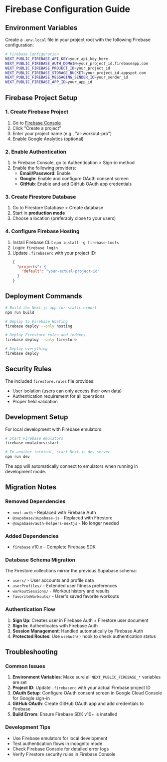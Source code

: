 # Firebase Configuration Guide

## Environment Variables

Create a `.env.local` file in your project root with the following Firebase configuration:

```bash
# Firebase Configuration
NEXT_PUBLIC_FIREBASE_API_KEY=your_api_key_here
NEXT_PUBLIC_FIREBASE_AUTH_DOMAIN=your_project_id.firebaseapp.com
NEXT_PUBLIC_FIREBASE_PROJECT_ID=your_project_id
NEXT_PUBLIC_FIREBASE_STORAGE_BUCKET=your_project_id.appspot.com
NEXT_PUBLIC_FIREBASE_MESSAGING_SENDER_ID=your_sender_id
NEXT_PUBLIC_FIREBASE_APP_ID=your_app_id
```

## Firebase Project Setup

### 1. Create Firebase Project
1. Go to [Firebase Console](https://console.firebase.google.com/)
2. Click "Create a project"
3. Enter your project name (e.g., "ai-workout-pro")
4. Enable Google Analytics (optional)

### 2. Enable Authentication
1. In Firebase Console, go to Authentication > Sign-in method
2. Enable the following providers:
   - **Email/Password**: Enable
   - **Google**: Enable and configure OAuth consent screen
   - **GitHub**: Enable and add GitHub OAuth app credentials

### 3. Create Firestore Database
1. Go to Firestore Database > Create database
2. Start in **production mode**
3. Choose a location (preferably close to your users)

### 4. Configure Firebase Hosting
1. Install Firebase CLI: `npm install -g firebase-tools`
2. Login: `firebase login`
3. Update `.firebaserc` with your project ID:
   ```json
   {
     "projects": {
       "default": "your-actual-project-id"
     }
   }
   ```

## Deployment Commands

```bash
# Build the Next.js app for static export
npm run build

# Deploy to Firebase Hosting
firebase deploy --only hosting

# Deploy Firestore rules and indexes
firebase deploy --only firestore

# Deploy everything
firebase deploy
```

## Security Rules

The included `firestore.rules` file provides:
- User isolation (users can only access their own data)
- Authentication requirement for all operations
- Proper field validation

## Development Setup

For local development with Firebase emulators:

```bash
# Start Firebase emulators
firebase emulators:start

# In another terminal, start Next.js dev server
npm run dev
```

The app will automatically connect to emulators when running in development mode.

## Migration Notes

### Removed Dependencies
- `next-auth` - Replaced with Firebase Auth
- `@supabase/supabase-js` - Replaced with Firestore
- `@supabase/auth-helpers-nextjs` - No longer needed

### Added Dependencies
- `firebase` v10.x - Complete Firebase SDK

### Database Schema Migration

The Firestore collections mirror the previous Supabase schema:

- `users/` - User accounts and profile data
- `userProfiles/` - Extended user fitness preferences
- `workoutSessions/` - Workout history and results
- `favoriteWorkouts/` - User's saved favorite workouts

### Authentication Flow

1. **Sign Up**: Creates user in Firebase Auth + Firestore user document
2. **Sign In**: Authenticates with Firebase Auth
3. **Session Management**: Handled automatically by Firebase Auth
4. **Protected Routes**: Use `useAuth()` hook to check authentication status

## Troubleshooting

### Common Issues

1. **Environment Variables**: Make sure all `NEXT_PUBLIC_FIREBASE_*` variables are set
2. **Project ID**: Update `.firebaserc` with your actual Firebase project ID
3. **OAuth Setup**: Configure OAuth consent screen in Google Cloud Console for Google sign-in
4. **GitHub OAuth**: Create GitHub OAuth app and add credentials to Firebase
5. **Build Errors**: Ensure Firebase SDK v10+ is installed

### Development Tips

- Use Firebase emulators for local development
- Test authentication flows in incognito mode
- Check Firebase Console for detailed error logs
- Verify Firestore security rules in Firebase Console